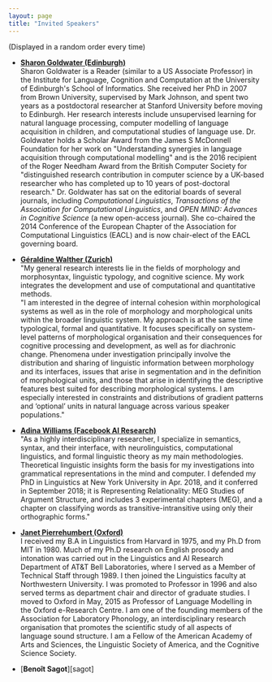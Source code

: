 ```yaml
---
layout: page
title: "Invited Speakers"
---
```


(Displayed in a random order every time)

- [**Sharon Goldwater (Edinburgh)**][goldwater]  
  Sharon Goldwater is a Reader (similar to a US Associate Professor) in the Institute for Language, Cognition and Computation at the University of Edinburgh's School of Informatics. She received her PhD in 2007 from Brown University, supervised by Mark Johnson, and spent two years as a postdoctoral researcher at Stanford University before moving to Edinburgh. Her research interests include unsupervised learning for natural language processing, computer modelling of language acquisition in children, and computational studies of language use. Dr. Goldwater holds a Scholar Award from the James S McDonnell Foundation for her work on "Understanding synergies in language acquisition through computational modelling" and is the 2016 recipient of the Roger Needham Award from the British Computer Society for "distinguished research contribution in computer science by a UK-based researcher who has completed up to 10 years of post-doctoral research." Dr. Goldwater has sat on the editorial boards of several journals, including *Computational Linguistics*, *Transactions of the Association for Computational Linguistics*, and *OPEN MIND: Advances in Cognitive Science* (a new open-access journal). She co-chaired the 2014 Conference of the European Chapter of the Association for Computational Linguistics (EACL) and is now chair-elect of the EACL governing board.
- [**Géraldine Walther (Zurich)**][walther]  
  "My general research interests lie in the fields of morphology and morphosyntax, linguistic typology, and cognitive science. My work integrates the development and use of computational and quantitative methods.  
  "I am interested in the degree of internal cohesion within morphological systems as well as in the role of morphology and morphological units within the broader linguistic system. My approach is at the same time typological, formal and quantitative. It focuses specifically on system-level patterns of morphological organisation and their consequences for cognitive processing and development, as well as for diachronic change. Phenomena under investigation principally involve the distribution and sharing of linguistic information between morphology and its interfaces, issues that arise in segmentation and in the definition of morphological units, and those that arise in identifying the descriptive features best suited for describing morphological systems. I am especially interested in constraints and distributions of gradient patterns and ‘optional’ units in natural language across various speaker populations."
- [**Adina Williams (Facebook AI Research)**][williams]  
  "As a highly interdisciplinary researcher, I specialize in semantics, syntax, and their interface, with neurolinguistics, computational linguistics, and formal linguistic theory as my main methodologies. Theoretical linguistic insights form the basis for my investigations into grammatical representations in the mind and computer. I defended my PhD in Linguistics at New York University in Apr. 2018, and it conferred in September 2018; it is Representing Relationality: MEG Studies of Argument Structure, and includes 3 experimental chapters (MEG), and a chapter on classifying words as transitive-intransitive using only their orthographic forms."
- [**Janet Pierrehumbert (Oxford)**][pierrehumbert]  
  I received my B.A in Linguistics from Harvard in 1975, and my Ph.D from MIT in 1980. Much of my Ph.D research on English prosody and intonation was carried out in the Linguistics and AI Research Department of AT&T Bell Laboratories, where I served as a Member of Technical Staff through 1989. I then joined the Linguistics faculty at Northwestern University. I was promoted to Professor in 1996 and also served terms as department chair and director of graduate studies. I moved to Oxford in May, 2015 as Professor of Language Modelling in the Oxford e-Research Centre. I am one of the founding members of the Association for Laboratory Phonology, an interdisciplinary research organisation that promotes the scientific study of all aspects of language sound structure. I am a Fellow of the American Academy of Arts and Sciences, the Linguistic Society of America, and the Cognitive Science Society.
  
- [**Benoît Sagot**][sagot]  

<script type="text/javascript">
var ul = document.querySelector('ul');
for (var i = ul.children.length; i >= 0; i--) {
    ul.appendChild(ul.children[Math.random() * i | 0]);
}
</script>

[goldwater]: https://homepages.inf.ed.ac.uk/sgwater/research.html
[williams]: https://wp.nyu.edu/adinawilliams/
[walther]: http://geraldinewalther.net
[pierrehumbert]: http://www.phon.ox.ac.uk/jpierrehumbert/
